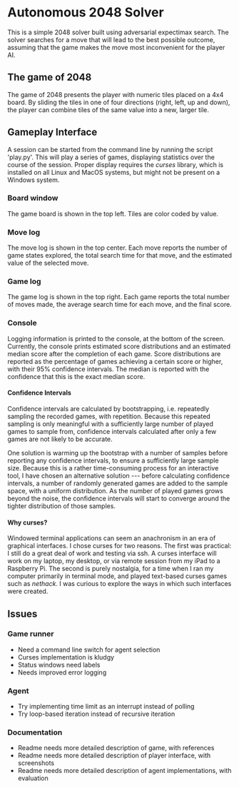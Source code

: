 # Autonomous 2048 Solver

This is a simple 2048 solver built using adversarial expectimax search.
The solver searches for a move that will lead to the best possible
outcome, assuming that the game makes the move most inconvenient for the
player AI.

## The game of 2048

The game of 2048 presents the player with numeric tiles placed on a 4x4
board.  By sliding the tiles in one of four directions (right, left, up
and down), the player can combine tiles of the same value into a new,
larger tile.

## Gameplay Interface

A session can be started from the command line by running the script
'play.py'. This will play a series of games, displaying statistics over
the course of the session. Proper display requires the _curses_ library,
which is installed on all Linux and MacOS systems, but might not be
present on a Windows system.

### Board window

The game board is shown in the top left. Tiles are color coded by value.

### Move log

The move log is shown in the top center. Each move reports the number of
game states explored, the total search time for that move, and the
estimated value of the selected move.

### Game log

The game log is shown in the top right. Each game reports the total
number of moves made, the average search time for each move, and the
final score.

### Console

Logging information is printed to the console, at the bottom of the
screen. Currently, the console prints estimated score distributions and
an estimated median score after the completion of each game. Score
distributions are reported as the percentage of games achieving a
certain score or higher, with their 95% confidence intervals. The median
is reported with the confidence that this is the exact median score.

#### Confidence Intervals

Confidence intervals are calculated by bootstrapping, i.e. repeatedly
sampling the recorded games, with repetition. Because this repeated
sampling is only meaningful with a sufficiently large number of played
games to sample from, confidence intervals calculated after only a few
games are not likely to be accurate.

One solution is warming up the bootstrap with a number of samples before
reporting any confidence intervals, to ensure a sufficiently large
sample size. Because this is a rather time-consuming process for an
interactive tool, I have chosen an alternative solution --- before
calculating confidence intervals, a number of randomly generated games
are added to the sample space, with a uniform distribution. As the
number of played games grows beyond the noise, the confidence intervals
will start to converge around the tighter distribution of those samples.

#### Why curses?

Windowed terminal applications can seem an anachronism in an era of
graphical interfaces. I chose curses for two reasons. The first was
practical: I still do a great deal of work and testing via ssh. A
curses interface will work on my laptop, my desktop, or via remote
session from my iPad to a Raspberry Pi. The second is purely nostalgia,
for a time when I ran my computer primarily in terminal mode, and played
text-based curses games such as _nethack_. I was curious to explore the
ways in which such interfaces were created.

## Issues

### Game runner

- Need a command line switch for agent selection
- Curses implementation is kludgy
- Status windows need labels
- Needs improved error logging

### Agent

- Try implementing time limit as an interrupt instead of polling
- Try loop-based iteration instead of recursive iteration

### Documentation

- Readme needs more detailed description of game, with references
- Readme needs more detailed description of player interface, with
  screenshots
- Readme needs more detailed description of agent implementations, with
  evaluation
